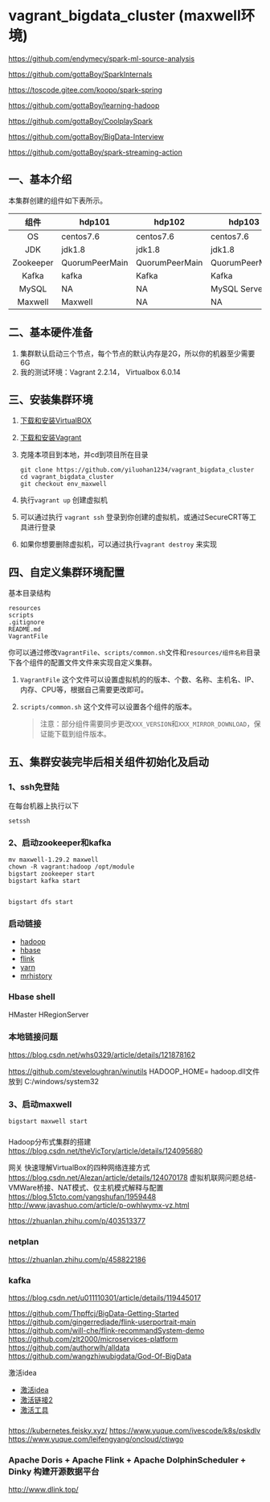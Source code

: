 # vagrant_bigdata_cluster (maxwell环境)

https://github.com/endymecy/spark-ml-source-analysis

https://github.com/gottaBoy/SparkInternals

https://toscode.gitee.com/koopo/spark-spring

https://github.com/gottaBoy/learning-hadoop

https://github.com/gottaBoy/CoolplaySpark

https://github.com/gottaBoy/BigData-Interview


https://github.com/gottaBoy/spark-streaming-action

## 一、基本介绍

本集群创建的组件如下表所示。

|   组件    | hdp101         | hdp102         | hdp103         |
| :-------: | -------------- | -------------- | -------------- |
|    OS     | centos7.6      | centos7.6      | centos7.6      |
|    JDK    | jdk1.8         | jdk1.8         | jdk1.8         |
| Zookeeper | QuorumPeerMain | QuorumPeerMain | QuorumPeerMain |
|   Kafka   | kafka          | Kafka          | Kafka          |
|   MySQL   | NA             | NA             | MySQL Server   |
|  Maxwell  | Maxwell        | NA             | NA             |

## 二、基本硬件准备

1. 集群默认启动三个节点，每个节点的默认内存是2G，所以你的机器至少需要6G
2. 我的测试环境：Vagrant 2.2.14， Virtualbox 6.0.14

## 三、安装集群环境

1. [下载和安装VirtualBOX](https://www.virtualbox.org/wiki/Downloads)

2. [下载和安装Vagrant](http://www.vagrantup.com/downloads.html)

3. 克隆本项目到本地，并cd到项目所在目录

   ```
   git clone https://github.com/yiluohan1234/vagrant_bigdata_cluster
   cd vagrant_bigdata_cluster
   git checkout env_maxwell
   ```

4. 执行`vagrant up` 创建虚拟机

5. 可以通过执行 `vagrant ssh` 登录到你创建的虚拟机，或通过SecureCRT等工具进行登录

6. 如果你想要删除虚拟机，可以通过执行`vagrant destroy` 来实现

## 四、自定义集群环境配置

基本目录结构

```
resources
scripts
.gitignore
README.md
VagrantFile
```

你可以通过修改`VagrantFile`、`scripts/common.sh`文件和`resources/组件名称`目录下各个组件的配置文件文件来实现自定义集群。

1. `VagrantFile`
   这个文件可以设置虚拟机的的版本、个数、名称、主机名、IP、内存、CPU等，根据自己需要更改即可。

2. `scripts/common.sh`
   这个文件可以设置各个组件的版本。

   > 注意：部分组件需要同步更改`XXX_VERSION`和`XXX_MIRROR_DOWNLOAD`，保证能下载到组件版本。


## 五、集群安装完毕后相关组件初始化及启动

### 1、ssh免登陆

在每台机器上执行以下

```
setssh
```

### 2、启动zookeeper和kafka

```
mv maxwell-1.29.2 maxwell
chown -R vagrant:hadoop /opt/module
bigstart zookeeper start
bigstart kafka start


bigstart dfs start

```

### 启动链接
- [hadoop](http://hdp101:9870/)
- [hbase](http://hdp101:16010/)
- [flink](http://hdp101:8381/)
- [yarn](http://hdp102:8088/)
- [mrhistory](http://hdp102:19888/)

### Hbase shell
HMaster HRegionServer

### 本地链接问题
https://blog.csdn.net/whs0329/article/details/121878162

https://github.com/steveloughran/winutils
HADOOP_HOME=
hadoop.dll文件放到 C:/windows/system32

### 3、启动maxwell

```
bigstart maxwell start
```

###
Hadoop分布式集群的搭建
https://blog.csdn.net/theVicTory/article/details/124095680

网关
快速理解VirtualBox的四种网络连接方式
https://blog.csdn.net/Alezan/article/details/124070178
虚拟机联网问题总结-VMWare桥接、NAT模式、仅主机模式解释与配置
https://blog.51cto.com/yangshufan/1959448
http://www.javashuo.com/article/p-owhlwymx-vz.html

https://zhuanlan.zhihu.com/p/403513377

### netplan
https://zhuanlan.zhihu.com/p/458822186

### kafka
https://blog.csdn.net/u011110301/article/details/119445017

https://github.com/Thpffcj/BigData-Getting-Started
https://github.com/gingerredjade/flink-userportrait-main
https://github.com/will-che/flink-recommandSystem-demo
https://github.com/zlt2000/microservices-platform
https://github.com/authorwlh/alldata
https://github.com/wangzhiwubigdata/God-Of-BigData

激活idea
- [激活idea](https://tobebetterjavaer.com/nice-article/itmind/ideapxideajhideayjjhmideazxjhzcmpjjcyjjhqcyx.html)
- [激活链接2](https://segmentfault.com/a/1190000041984899)
- [激活工具](https://www.lanzoul.com/ikV6Szw3mre)


### 
https://kubernetes.feisky.xyz/
https://www.yuque.com/ivescode/k8s/pskdlv
https://www.yuque.com/leifengyang/oncloud/ctiwgo


### Apache Doris + Apache Flink + Apache DolphinScheduler + Dinky 构建开源数据平台
http://www.dlink.top/